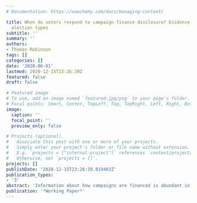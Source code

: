 ```yaml
---
# Documentation: https://wowchemy.com/docs/managing-content/

title: When do voters respond to campaign finance disclosure? Evidence from multiple
  election types
subtitle: ''
summary: ''
authors:
- Thomas Robinson
tags: []
categories: []
date: '2020-06-01'
lastmod: 2020-12-15T23:26:39Z
featured: false
draft: false

# Featured image
# To use, add an image named `featured.jpg/png` to your page's folder.
# Focal points: Smart, Center, TopLeft, Top, TopRight, Left, Right, BottomLeft, Bottom, BottomRight.
image:
  caption: ''
  focal_point: ''
  preview_only: false

# Projects (optional).
#   Associate this post with one or more of your projects.
#   Simply enter your project's folder or file name without extension.
#   E.g. `projects = ["internal-project"]` references `content/project/deep-learning/index.md`.
#   Otherwise, set `projects = []`.
projects: []
publishDate: '2020-12-15T23:26:39.019403Z'
publication_types:
- '3'
abstract: 'Information about how campaigns are financed is abundant in the United States, but we have only scratched the surface of how this information affects voter behavior. How does disclosure affect vote choice and how is this effect mediated by partisan signals? Do the effects of disclosure differ across election types? Using a series of con- joint experiments, I compare the effects of campaigns’ financial profiles on vote choice across direct democratic and representative election types, randomizing subjects’ ex- posure to additional political cues. I find that while disclosure can affect vote choice, these effects are drowned out by partisan signals. In ballot initiative races, explicit pol- icy information also appears to negate any effect of disclosure. This paper is the first to explore the comparative effects of disclosure across election type, contributing to our understanding of how separate heuristics interact in electoral contexts, with important implications for the design of campaign finance regulation.'
publication: '*Working Paper*'
---
```


